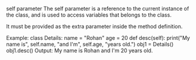 self parameter
The self parameter is a reference to the current instance of the class, and is used to access variables that belongs to the class.

It must be provided as the extra parameter inside the method definition.

Example:
class Details:
    name = "Rohan"
    age = 20
    def desc(self):
        print("My name is", self.name, "and I'm", self.age, "years old.")
obj1 = Details()
obj1.desc()
Output:
My name is Rohan and I'm 20 years old.